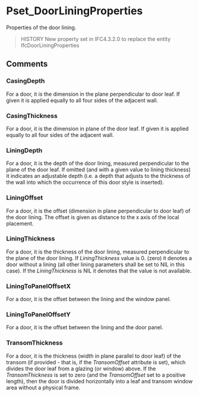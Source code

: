# Pset_DoorLiningProperties

Properties of the door lining.

> HISTORY New property set in IFC4.3.2.0 to replace the entity IfcDoorLiningProperties

## Comments

### CasingDepth

For a door, it is the dimension in the plane perpendicular to door leaf. If given it is applied equally to all four sides of the adjacent wall.

### CasingThickness
For a door, it is the dimension in plane of the door leaf. If given it is applied equally to all four sides of the adjacent wall.

### LiningDepth
For a door, it is the depth of the door lining, measured perpendicular to the plane of the door leaf. If omitted (and with a given value to lining thickness) it indicates an adjustable depth (i.e. a depth that adjusts to the thickness of the wall into which the occurrence of this door style is inserted).

### LiningOffset
For a door, it is the offset (dimension in plane perpendicular to door leaf) of the door lining. The offset is given as distance to the x axis of the local placement.

### LiningThickness
For a door, it is the thickness of the door lining, measured perpendicular to the plane of the door lining. If _LiningThickness_ value is 0. (zero) it denotes a door without a lining (all other lining parameters shall be set to NIL in this case). If the _LiningThickness_ is NIL it denotes that the value is not available.

### LiningToPanelOffsetX
For a door, it is the offset between the lining and the window panel.

### LiningToPanelOffsetY
For a door, it is the offset between the lining and the door panel.

### TransomThickness
For a door, it is the thickness (width in plane parallel to door leaf) of the transom (if provided - that is, if the _TransomOffset_ attribute is set), which divides the door leaf from a glazing (or window) above. If the _TransomThickness_ is set to zero (and the _TransomOffset_ set to a positive length), then the door is divided horizontally into a leaf and transom window area without a physical frame.

